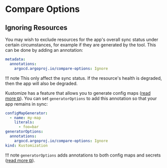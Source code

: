 # Compare Options

## Ignoring Resources

You may wish to exclude resources for the app's overall sync status under certain circumstances, for example if they are generated by the tool. This can be done by adding an annotation:

```yaml
metadata:
  annotations:
    argocd.argoproj.io/compare-options: Ignore
```

!!! note
    This only affect the sync status. If the resource's health is degraded, then the app will also be degraded.

Kustomize has a feature that allows you to generate config maps ([read more  ⧉](https://github.com/kubernetes-sigs/kustomize/blob/master/examples/configGeneration.md)). You can set `generatorOptions` to add this annotation so that your app remains in sync:

```yaml
configMapGenerator:
  - name: my-map
    literals:
      - foo=bar
generatorOptions:
  annotations:
    argocd.argoproj.io/compare-options: Ignore
kind: Kustomization
``` 
 
!!! note
    `generatorOptions` adds annotations to both config maps and secrets ([read more ⧉](https://github.com/kubernetes-sigs/kustomize/blob/master/examples/generatorOptions.md)).